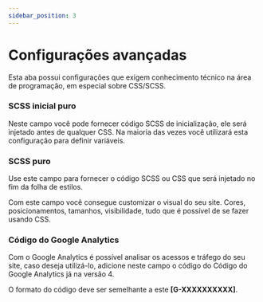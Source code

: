 ```yaml
---
sidebar_position: 3
---
```


# Configurações avançadas

Esta aba possui configurações que exigem conhecimento técnico na área de programação, em especial sobre CSS/SCSS.

### SCSS inicial puro

Neste campo você pode fornecer código SCSS de inicialização, ele será injetado antes de qualquer CSS. Na maioria das vezes você utilizará esta configuração para definir variáveis.

### SCSS puro

Use este campo para fornecer o código SCSS ou CSS que será injetado no fim da folha de estilos.

Com este campo você consegue customizar o visual do seu site. Cores, posicionamentos, tamanhos, visibilidade, tudo que é possível de se fazer usando CSS.

### Código do Google Analytics

Com o Google Analytics é possível analisar os acessos e tráfego do seu site, caso deseja utilizá-lo, adicione neste campo o código do Código do Google Analytics já na versão 4.

O formato do código deve ser semelhante a este **[G-XXXXXXXXXX]**.
